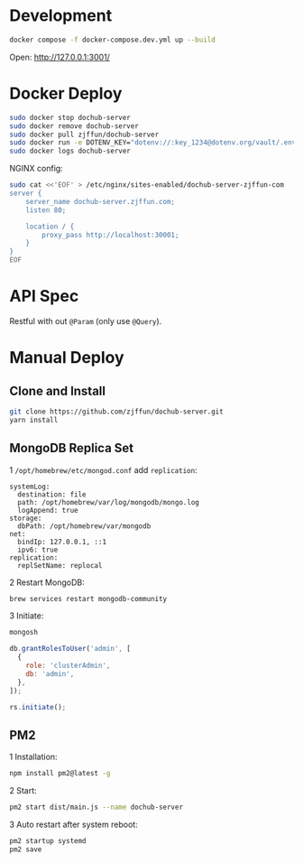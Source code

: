 # Development

```bash
docker compose -f docker-compose.dev.yml up --build
```

Open: http://127.0.0.1:3001/

# Docker Deploy

```bash
sudo docker stop dochub-server
sudo docker remove dochub-server
sudo docker pull zjffun/dochub-server
sudo docker run -e DOTENV_KEY="dotenv://:key_1234@dotenv.org/vault/.env.vault?environment=production" -d --restart=always --name dochub-server -p 30001:30001 zjffun/dochub-server:latest
sudo docker logs dochub-server
```

NGINX config:

```bash
sudo cat <<'EOF' > /etc/nginx/sites-enabled/dochub-server-zjffun-com
server {
    server_name dochub-server.zjffun.com;
    listen 80;

    location / {
        proxy_pass http://localhost:30001;
    }
}
EOF
```

# API Spec

Restful with out `@Param` (only use `@Query`).

# Manual Deploy

## Clone and Install

```bash
git clone https://github.com/zjffun/dochub-server.git
yarn install
```

## MongoDB Replica Set

1 `/opt/homebrew/etc/mongod.conf` add `replication`:

```text
systemLog:
  destination: file
  path: /opt/homebrew/var/log/mongodb/mongo.log
  logAppend: true
storage:
  dbPath: /opt/homebrew/var/mongodb
net:
  bindIp: 127.0.0.1, ::1
  ipv6: true
replication:
  replSetName: replocal
```

2 Restart MongoDB:

```bash
brew services restart mongodb-community
```

3 Initiate:

```bash
mongosh
```

```js
db.grantRolesToUser('admin', [
  {
    role: 'clusterAdmin',
    db: 'admin',
  },
]);

rs.initiate();
```

## PM2

1 Installation:

```bash
npm install pm2@latest -g
```

2 Start:

```bash
pm2 start dist/main.js --name dochub-server
```

3 Auto restart after system reboot:

```bash
pm2 startup systemd
pm2 save
```
